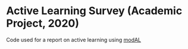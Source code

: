 # Active Learning Survey (Academic Project, 2020)
Code used for a report on active learning using [modAL](https://github.com/modAL-python/modAL)
